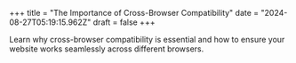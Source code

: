 +++
title = "The Importance of Cross-Browser Compatibility"
date = "2024-08-27T05:19:15.962Z"
draft = false
+++

  Learn why cross-browser compatibility is essential and how to ensure your website works seamlessly across different browsers.
        